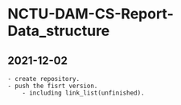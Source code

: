 # NCTU-DAM-CS-Report-Data_structure

## 2021-12-02 
    - create repository.
    - push the fisrt version.
        - including link_list(unfinished).